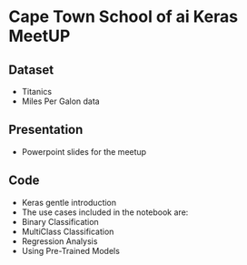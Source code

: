 # Cape Town School of ai Keras MeetUP

## Dataset
* Titanics
* Miles Per Galon data

## Presentation

* Powerpoint slides for the meetup

## Code
* Keras gentle introduction
* The use cases included in the notebook are:
* Binary Classification
* MultiClass Classification
* Regression Analysis
* Using Pre-Trained Models
